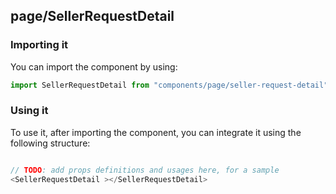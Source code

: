 ## page/SellerRequestDetail

<!-- TODO: add a description here! -->

### Importing it

You can import the component by using:

```js
import SellerRequestDetail from "components/page/seller-request-detail";
```

### Using it

To use it, after importing the component, you can integrate it using the following structure:

```js

// TODO: add props definitions and usages here, for a sample
<SellerRequestDetail ></SellerRequestDetail>

```